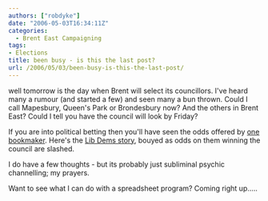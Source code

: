 ```yaml
---
authors: ["robdyke"]
date: "2006-05-03T16:34:11Z"
categories:
  - Brent East Campaigning
tags:
- Elections
title: been busy - is this the last post?
url: /2006/05/03/been-busy-is-this-the-last-post/
---
```

well tomorrow is the day when Brent will select its councillors. I've heard many a rumour (and started a few) and seen many a bun thrown. Could I call Mapesbury, Queen's Park or Brondesbury now? And the others in Brent East? Could I tell you have the council will look by Friday?

If you are into political betting then you'll have seen the odds offered by [one bookmaker](http://www.sportingodds.com). Here's the [Lib Dems story](http://www.brentlibdems.org.uk/news/303.html), bouyed as odds on them winning the council are slashed.

I do have a few thoughts - but its probably just subliminal psychic channelling; my prayers.

Want to see what I can do with a spreadsheet program? Coming right up.....